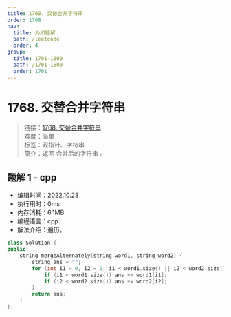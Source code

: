 ```yaml
---
title: 1768. 交替合并字符串
order: 1768
nav:
  title: 力扣题解
  path: /leetcode
  order: 4
group:
  title: 1701-1800
  path: /1701-1800
  order: 1701
---
```


# 1768. 交替合并字符串

> 链接：[1768. 交替合并字符串](https://leetcode.cn/problems/merge-strings-alternately/)  
> 难度：简单  
> 标签：双指针、字符串  
> 简介：返回 合并后的字符串 。

## 题解 1 - cpp

- 编辑时间：2022.10.23
- 执行用时：0ms
- 内存消耗：6.1MB
- 编程语言：cpp
- 解法介绍：遍历。

```cpp
class Solution {
public:
    string mergeAlternately(string word1, string word2) {
        string ans = "";
        for (int i1 = 0, i2 = 0; i1 < word1.size() || i2 < word2.size(); i1++, i2++) {
            if (i1 < word1.size()) ans += word1[i1];
            if (i2 < word2.size()) ans += word2[i2];
        }
        return ans;
    }
};
```

